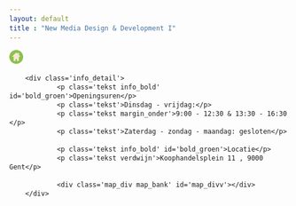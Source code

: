 ```yaml
---
layout: default
title : "New Media Design & Development I"
---
```

<div class='hoofdpagina_titel' id='banken'>

</div>

<div class='homebutton_banken'><a href="index.html" class='groen'>
        <img src="images/groen.png" height='25px'>
</a></div>

<div class='container_detail' id='contentdetail'>

        

        <div class='info_detail'>
                <p class='tekst info_bold' id='bold_groen'>Openingsuren</p>
                <p class='tekst'>Dinsdag - vrijdag:</p> 
                <p class='tekst margin_onder'>9:00 - 12:30 & 13:30 - 16:30 </p>
                <p class='tekst'>Zaterdag - zondag - maandag: gesloten</p>
                
                <p class='tekst info_bold' id='bold_groen'>Locatie</p>
                <p class='tekst verdwijn'>Koophandelsplein 11 , 9000 Gent</p>

                <div class='map_div map_bank' id='map_divv'></div>
        </div>

</div>

<script src="js/bank.js"></script>

